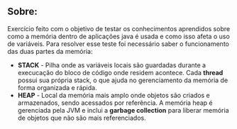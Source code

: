 ## Sobre: 

Exercício feito com o objetivo de testar os conhecimentos aprendidos sobre como a memória dentro de aplicações java é usada e como isso afeta o uso de variáveis. Para resolver esse teste foi necessário saber o funcionamento das duas partes da memória:
* **STACK** - Pilha onde as variáveis locais são guardadas durante a execucação do bloco de código onde residem acontece. Cada __thread__ possui sua própria stack, o que ajuda no gerenciamento da memória de forma organizada e rápida.
* **HEAP** - Local da memória mais amplo onde objetos são criados e armazenados, sendo acessados por referência. A memória heap é gerenciada pela JVM e inclui a __garbage collection__ para liberar memória de objetos que não são mais referenciados.
